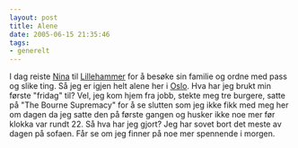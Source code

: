 ```yaml
---
layout: post
title: Alene
date: 2005-06-15 21:35:46
tags: 
- generelt
---
```

I dag reiste <a href="http://nenia.slaskdot.org">Nina</a> til <a href="http://www.lillehammer.kommune.no/">Lillehammer</a> for å besøke sin familie og ordne med pass og slike ting. Så jeg er igjen helt alene her i <a href="http://www.oslo.kommune.no/">Oslo</a>. Hva har jeg brukt min første "fridag" til? Vel, jeg kom hjem fra jobb, stekte meg tre burgere, satte på "The Bourne Supremacy" for å se slutten som jeg ikke fikk med meg her om dagen da jeg satte den på første gangen og husker ikke noe mer før klokka var rundt 22. Så hva har jeg gjort? Jeg har sovet bort det meste av dagen på sofaen. Får se om jeg finner på noe mer spennende i morgen.
